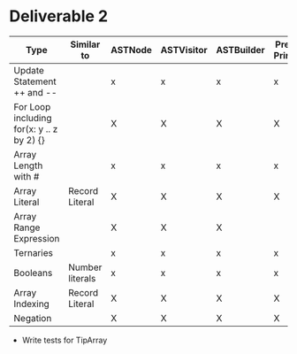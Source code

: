 # Deliverable 2

| Type                                      | Similar to      | ASTNode  | ASTVisitor  | ASTBuilder  | Pretty Printer | Printer | Node Test | Children Test | Full Code Coverage |
| ----------------------------------------- | --------------- | -------- | ----------- | ----------- | -------------- | ------- | ----------| --------------| ------------------ |
| Update Statement ++ and --                |                 | x        | x           | x           | x              | X       | X         | X             |                    |
| For Loop including for(x: y .. z by 2) {} |                 | X        | X           | X           | X              | X       | X         | X             |                    |
| Array Length with #                       |                 | x        | x           | x           | x              | X       | X         | X             |                    |
| Array Literal                             | Record Literal  | X        | X           | X           | X              | X       | X         | X             |                    |
| Array Range Expression                    |                 | X        | X           | X           |                | X       |           |               |                    |
| Ternaries                                 |                 | x        | x           | x           | x              | X       | X         | X             |                    |
| Booleans                                  | Number literals | x        | x           | x           | x              | X       | X         | X             |                    |
| Array Indexing                            | Record Literal  | X        | X           | X           | X              | X       | X         | X             |                    |
| Negation                                  |                 | X        | X           | X           | X              | X       | X         | X             |                    |


* Write tests for TipArray